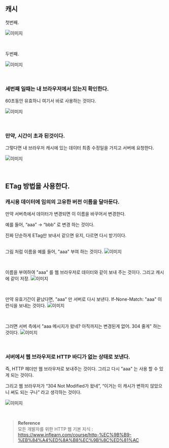 ## 캐시

첫번째.

![이미지](/programming/img/HTTP38.PNG)

<br/>

두번째.


![이미지](/programming/img/HTTP39.PNG)


<br/>

### 세번째 일때는 내 브라우저에서 있는지 확인한다.

60초동안 유효하니 여기서 바로 사용하는 것이다.

![이미지](/programming/img/HTTP40.PNG)


<br/>

### 만약, 시간이 초과 된것이다.

그렇다면 내 브라우저 캐시에 있는 데이터 최종 수정일을 가지고 서버에 요청한다.


![이미지](/programming/img/HTTP41.PNG)


<br/>

## ETag 방법을 사용한다.

### 캐시용 데이터에 임의의 고유한 버전 이름을 달아둔다.

만약 서버측에서 데이터가 변경되면 이 이름을 바꾸어서 변경한다.

예를 들어, “aaa” → “bbb” 로 변경 하는 것이다.

진짜 단순하게 ETag만 보내서 같으면 유지, 다르면 다시 받기이다.


<br/>그림 처럼 이름을 예를 들어, "aaa" 부여 하는 것이다.
![이미지](/programming/img/HTTP45.PNG)

<br/>

이름을 부여하여 "aaa" 를 웹 브라우저로 데이터와 같이 보내 주는 것이다. 그리고 캐시에 같이 저장.
![이미지](/programming/img/HTTP46.PNG)

<br/>

만약 유효기간이 끝났다면, "aaa" 만 서버로 다시 보낸다. If-None-Match: "aaa" 이런식을 보내는 것이다.
![이미지](/programming/img/HTTP47.PNG)

<br/>

그러면 서버 측에서 "aaa 메시지가 왔네? 아직까지는 변경된게 없어. 304 줄게" 하는 것이다.
![이미지](/programming/img/HTTP48.PNG)

<br/>

### 서버에서 웹 브라우저로 HTTP 바디가 없는 상태로 보낸다.

즉, HTTP 헤더만 웹 브라우저로 보내주는 것이다.
그리고 다시 "aaa" 는 사용 할 수 있게 되는 것이다.

그리고 웹 브라우저가 “304 Not Modified가 왔네”, “이거는 이 캐시가 변하지 않았으니 써도 되는 구나” 라고 생각하는 것이다.

![이미지](/programming/img/HTTP49.PNG)


<br/>

>**Reference** <br/>모든 개발자를 위한 HTTP 웹 기본 지식 : https://www.inflearn.com/course/http-%EC%9B%B9-%EB%84%A4%ED%8A%B8%EC%9B%8C%ED%81%AC